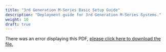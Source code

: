 ```yaml
---
title: "3rd Generation M-Series Basic Setup Guide"
description: "Deployment guide for 3rd Generation M-Series Systems."
weight: 10
draft: true
---
```

 
<object data="https://www.truenas.com/docs/files/MSeriesBSG3.4.pdf" type="application/pdf" width="95%" height="1000">
  There was an error displaying this PDF, <a href="https://www.truenas.com/docs/files/MSeriesBSG3.4.pdf">please click here to download the file.</a>
</object>
